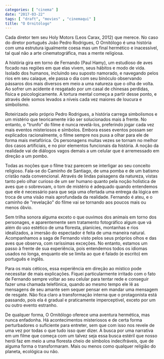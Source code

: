 ```yaml
---
categories: [ "cinema" ]
date: "2017-03-22"
tags: [ "draft", "movies" , "cinemaqui" ]
title: "O Ornitólogo"
---
```

Cada diretor tem seu Holy Motors (Leos Carax, 2012) que merece. No caso do
diretor português João Pedro Rodrigues, O Ornitólogo é uma história
com uma estrutura igualmente coesa mas um final hermético e inacessível,
tal qual não a arte cinematográfica, mas a mente religiosa.

A história gira em torno de Fernando (Paul Hamy), um estudioso de
aves focado nas regiões em que elas vivem, seus hábitos e modo de
vida. Isolado dos humanos, incluindo seu suposto namorado, e navegando
pelos rios em seu caiaque, ele passa o dia com seu binóculo observando
pássaros dos mais diversos em meio a uma natureza que o olha de
volta. Ao sofrer um acidente é resgatado por um casal de chinesas
perdidas, física e psicologicamente. A tortura mental começa a partir
desse ponto, e através dele somos levados a níveis cada vez maiores
de loucura e simbolismo.

Roteirizado pelo próprio Pedro Rodrigues, a história carrega simbolismos
e um mistério que teoricamente irão ser solucionados mais à frente. No
entanto, o "trunfo" do filme é nunca revelá-los, preferindo jogar cada
vez mais eventos misteriosos e símbolos. Embora esses eventos possam
ser explicados racionalmente, o filme sempre nos puxa a olhar para ele de
forma mais metafórica. Os personagens muitas vezes se tornam no melhor
dos casos artificiais, e no pior elementos funcionais da história. A
noção da realidade vai de diálogos vagos demais a um celular que é
arremessado em direção a um pombo.

Todas as noções que o filme traz parecem se interligar ao seu conceito
religioso. Fala-se do Caminho de Santiago, de uma pomba e de um batismo
cristão nada convencional. Através de lindas paisagens da natureza,
vistas tanto pelo olhar curioso de um ser humano quanto pela noção
holística de aves que o sobrevoam, o tom de mistério é adequado quando
entendemos que ele é necessário para que seja uma ofertada uma entrega
da lógica em troca de uma visão mais aprofundada da realidade. Fernando
é ateu, e o caminho de "revelação" do filme vai se tornando aos poucos
mais ou menos óbvio.

Sem trilha sonora alguma exceto o que ouvimos dos animais em torno
dos personages, e aparentemente sem tratamento fotográfico algum que
vá além do uso estético de uma floresta, planícies, montanhas e
rios idealizados, a imersão do espectador é feita de uma maneira
natural. Acompanhamos a saga de Fernando visto pelos seus próprios
olhos e das aves que observa, com raríssimas exceções. No entanto,
estamos um passo à frente de sua experiência, pois entendemos todos
os idiomas usados no longa, enquanto ele se limita ao que é falado
(e escrito) em português e inglês.

Para os mais céticos, essa experiência em direção ao místico pode
necessitar de mais explicações. Fiquei particularmente irritado com
o fato de Fernando sempre voltar ao seu celular para tentar rede e
conseguir fazer uma chamada telefônica, quando ao mesmo tempo ele lê
as mensagens de seu amante sem sequer pensar em mandar uma mensagem de
resgate. Não fica claro a transformação interna que o protagonista
está passando, pois ela é gradual e praticamente imperceptível,
exceto por um ou outro evento estranho.

De qualquer forma, O Ornitólogo oferece uma aventura hermética,
mas nunca enfadonha. Há acontecimentos misteriosos e de certa forma
perturbadores o suficiente para entreter, sem que com isso nos revele de
uma vez por todas o que tudo isso quer dizer. A busca por uma narrativa
em um filme que começa com um talvez seja essa busca estéril que nosso
herói faz em meio a uma floresta cheio de símbolos indecifráveis, que
de alguma forma o transformaram. Mais ou menos como qualquer religião
do planeta, ecológica ou não.

